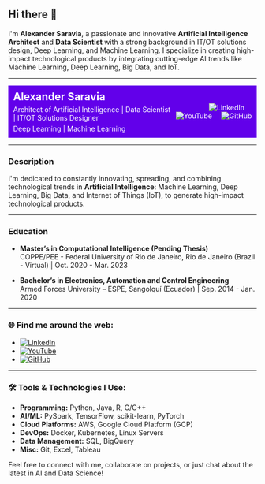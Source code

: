 ## Hi there 👋

I'm **Alexander Saravia**, a passionate and innovative **Artificial Intelligence Architect** and **Data Scientist** with a strong background in IT/OT solutions design, Deep Learning, and Machine Learning. I specialize in creating high-impact technological products by integrating cutting-edge AI trends like Machine Learning, Deep Learning, Big Data, and IoT.

---

<div style="background-color:#6200ea; color:white; padding:10px; display:flex; align-items:center; justify-content:space-between;">
  <div style="display:flex; align-items:center;">
    <div>
      <h2 style="margin:0; color:white;">Alexander Saravia</h2>
      <p style="margin:5px 0;">Architect of Artificial Intelligence | Data Scientist | IT/OT Solutions Designer</p>
      <p style="margin:0;">Deep Learning | Machine Learning</p>
    </div>
  </div>
  <div style="text-align:right;">
    <a href="https://www.linkedin.com/in/asaravia/" style="color:white; text-decoration:none; margin-right:15px;">
      <img src="https://img.shields.io/badge/LinkedIn-0077B5?style=for-the-badge&logo=linkedin&logoColor=white" alt="LinkedIn">
    </a>
    <a href="https://www.youtube.com/@basaravia" style="color:white; text-decoration:none; margin-right:15px;">
      <img src="https://img.shields.io/badge/YouTube-FF0000?style=for-the-badge&logo=youtube&logoColor=white" alt="YouTube">
    </a>
    <a href="https://github.com/basaravia" style="color:white; text-decoration:none;">
      <img src="https://img.shields.io/badge/GitHub-181717?style=for-the-badge&logo=github&logoColor=white" alt="GitHub">
    </a>
  </div>
</div>

---

### Description
I'm dedicated to constantly innovating, spreading, and combining technological trends in **Artificial Intelligence**: Machine Learning, Deep Learning, Big Data, and Internet of Things (IoT), to generate high-impact technological products.

---

### Education
- **Master’s in Computational Intelligence (Pending Thesis)**  
  COPPE/PEE - Federal University of Rio de Janeiro, Rio de Janeiro (Brazil - Virtual) | Oct. 2020 - Mar. 2023

- **Bachelor’s in Electronics, Automation and Control Engineering**  
  Armed Forces University – ESPE, Sangolquí (Ecuador) | Sep. 2014 - Jan. 2020

---

### 🌐 Find me around the web:
- [![LinkedIn](https://img.shields.io/badge/LinkedIn-Profile-blue?logo=linkedin&logoColor=white)](https://www.linkedin.com/in/asaravia/)
- [![YouTube](https://img.shields.io/badge/YouTube-Channel-red?logo=youtube&logoColor=white)](https://www.youtube.com/@basaravia)
- [![GitHub](https://img.shields.io/badge/GitHub-Profile-black?logo=github&logoColor=white)](https://github.com/basaravia)

---

### 🛠️ Tools & Technologies I Use:
- **Programming:** Python, Java, R, C/C++
- **AI/ML:** PySpark, TensorFlow, scikit-learn, PyTorch
- **Cloud Platforms:** AWS, Google Cloud Platform (GCP)
- **DevOps:** Docker, Kubernetes, Linux Servers
- **Data Management:** SQL, BigQuery
- **Misc:** Git, Excel, Tableau

Feel free to connect with me, collaborate on projects, or just chat about the latest in AI and Data Science!
